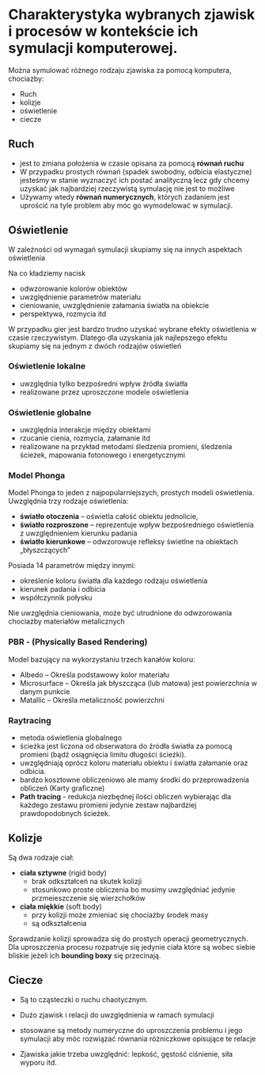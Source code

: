 # Charakterystyka wybranych zjawisk i procesów w kontekście ich symulacji komputerowej.

Można symulować różnego rodzaju zjawiska za pomocą komputera, chociażby:

- Ruch
- kolizje
- oświetlenie
- ciecze

## Ruch
- jest to zmiana położenia w czasie opisana za pomocą **równań ruchu**
- W przypadku prostych równań (spadek swobodny, odbicia elastyczne) jesteśmy w stanie wyznaczyć ich postać analityczną lecz gdy chcemy uzyskać jak najbardziej rzeczywistą symulację nie jest to możliwe
- Używamy wtedy **równań numerycznych**, których zadaniem jest uprościć na tyle problem aby móc go wymodelować w symulacji.

## Oświetlenie
W zależności od wymagań symulacji skupiamy się na innych aspektach oświetlenia

Na co kładziemy nacisk
- odwzorowanie kolorów obiektów
- uwzględnienie parametrów materiału
- cieniowanie, uwzględnienie załamania światła na obiekcie
- perspektywa, rozmycia itd

W przypadku gier jest bardzo trudno uzyskać wybrane efekty oświetlenia w czasie rzeczywistym. Dlatego dla uzyskania jak najlepszego efektu skupiamy się na jednym z dwóch rodzajów oświetleń

### Oświetlenie lokalne
- uwzględnia tylko bezpośredni wpływ źródła światła
- realizowane przez uproszczone modele oświetlenia

### Oświetlenie globalne
- uwzględnia interakcje między obiektami
- rzucanie cienia, rozmycia, załamanie itd
- realizowane na przykład metodami śledzenia promieni, śledzenia ścieżek, mapowania fotonowego i energetycznymi

### Model Phonga
Model Phonga to jeden z najpopularniejszych, prostych modeli oświetlenia. Uwzględnia trzy rodzaje oświetlenia:
- **światło otoczenia** – oświetla całość obiektu jednolicie,
- **światło rozproszone** – reprezentuje wpływ bezpośredniego oświetlenia z uwzględnieniem kierunku padania
- **światło kierunkowe** – odwzorowuje refleksy świetlne na obiektach „błyszczących”

Posiada 14 parametrów między innymi:
- określenie koloru światła dla każdego rodzaju oświetlenia
- kierunek padania i odbicia
- współczynnik połysku

Nie uwzględnia cieniowania, może być utrudnione do odwzorowania chociażby materiałów metalicznych

### PBR - (Physically Based Rendering)

Model bazujący na wykorzystaniu trzech kanałów koloru:
- Albedo – Określa podstawowy kolor materiału
- Microsurface – Określa jak błyszcząca (lub matowa) jest powierzchnia w danym punkcie
- Matallic – Określa metaliczność powierzchni

### Raytracing
- metoda oświetlenia globalnego
- ścieżka jest liczona od obserwatora do źródła światła za pomocą promieni (bądź osiągnięcia limitu długości ścieżki).
- uwzględniają oprócz koloru materiału obiektu i światła załamanie oraz odbicia.
- bardzo kosztowne obliczeniowo ale mamy środki do przeprowadzenia obliczeń (Karty graficzne)
- **Path tracing** - redukcja niezbędnej ilości obliczeń wybierając dla każdego zestawu promieni jedynie zestaw najbardziej prawdopodobnych ścieżek.


## Kolizje

Są dwa rodzaje ciał:
- **ciała sztywne** (rigid body)
    - brak odkształceń na skutek kolizji
    - stosunkowo proste obliczenia bo musimy uwzględniać jedynie przmeieszczenie się wierzchołków
- **ciała miękkie** (soft body)
    - przy kolizji może zmieniać się chociażby środek masy
    - są odkształcenia

Sprawdzanie kolizji sprowadza się do prostych operacji geometrycznych. Dla uproszczenia procesu rozpatruje się jedynie ciała które są wobec siebie bliskie jeżeli ich **bounding boxy** się przecinają.

## Ciecze
- Są to cząsteczki o ruchu chaotycznym.
- Dużo zjawisk i relacji do uwzględnienia w ramach symulacji
- stosowane są metody numeryczne do uproszczenia problemu i jego symulacji aby móc rozwiązać równania różniczkowe opisujące te relacje

- Zjawiska jakie trzeba uwzględnić: lepkość, gęstość ciśnienie, siła wyporu itd.